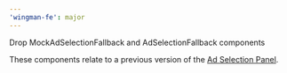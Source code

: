 ```yaml
---
'wingman-fe': major
---
```


Drop MockAdSelectionFallback and AdSelectionFallback components

These components relate to a previous version of the [Ad Selection Panel](https://developer.seek.com/use-cases/job-posting/ad-selection/v2/panel).
